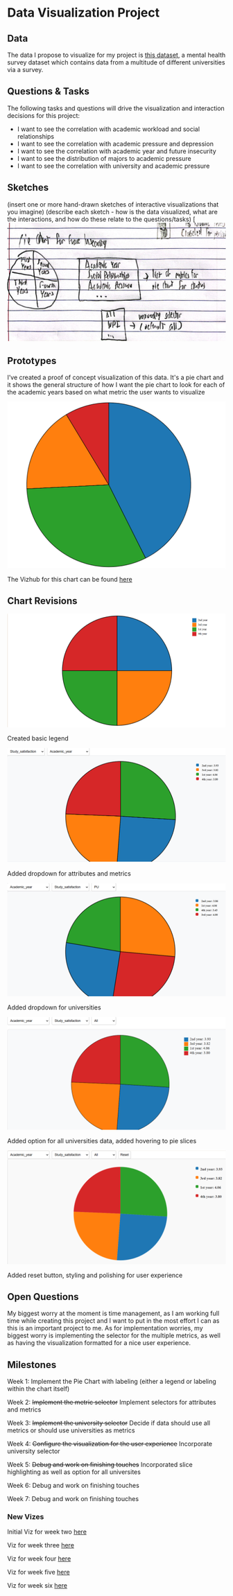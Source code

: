 # Data Visualization Project

## Data

The data I propose to visualize for my project is [this dataset](https://www.kaggle.com/datasets/abdullahashfaqvirk/student-mental-health-survey), a mental health survey dataset which contains data from a multitude of different universities via a survey.


## Questions & Tasks

The following tasks and questions will drive the visualization and interaction decisions for this project:

 * I want to see the correlation with academic workload and
  social relationships
 * I want to see the correlation with academic pressure and
  depression
 * I want to see the correlation with academic year and
  future insecurity
 * I want to see the distribution of majors to academic
  pressure
 * I want to see the correlation with university and academic
  pressure

## Sketches

(insert one or more hand-drawn sketches of interactive visualizations that you imagine)
(describe each sketch - how is the data visualized, what are the interactions, and how do these relate to the questions/tasks)
[![image](./sketch.png)


## Prototypes

I’ve created a proof of concept visualization of this data. It's a pie chart and it shows the general structure of how I want the pie chart to look for each of the academic years based on what metric the user wants to visualize

![Mental Health Pie Chart](./Mental%20Health%20Pie%20Chart.png)

The Vizhub for this chart can be found [here](https://vizhub.com/JoeRozman/338ba401e2b2473a87139a0ccb65dc66?edit=files&file=README.md&tabs=index.js%7EREADME.md)

## Chart Revisions

![Mental Health Pie Chart V1](./Mental_Health_Pie_Chart_V1.png)

Created basic legend

![Mental Health Pie Chart V2](./Mental_Health_Pie_Chart_V2.png)

Added dropdown for attributes and metrics

![Mental Health Pie Chart V3](./Mental_Health_Pie_Chart_V3.png)

Added dropdown for universities

![Mental Health Pie Chart V4](./Mental_Health_Pie_Chart_V4.png)

Added option for all universities data, added hovering to pie slices

![Mental Health Pie Chart V5](./Mental_Health_Pie_Chart_V5.png)

Added reset button, styling and polishing for user experience

## Open Questions

My biggest worry at the moment is time management, as I am working full time while creating this project and I want to put in the most effort I can as this is an important project to me. As for implementation worries, my biggest worry is implementing the selector for the multiple metrics, as well as having the visualization formatted for a nice user experience.

## Milestones

Week 1: Implement the Pie Chart with labeling (either a legend or labeling within the chart itself)

Week 2: ~~Implement the metric selector~~ Implement selectors for attributes and metrics

Week 3: ~~Implement the university selector~~ Decide if data should use all metrics or should use universities as metrics

Week 4: ~~Configure the visualization for the user experience~~ Incorporate university selector

Week 5: ~~Debug and work on finishing touches~~ Incorporated slice highlighting as well as option for all universites

Week 6: Debug and work on finishing touches

Week 7: Debug and work on finishing touches

### New Vizes
Initial Viz for week two [here](https://vizhub.com/JoeRozman/338ba401e2b2473a87139a0ccb65dc66)

Viz for week three [here](https://vizhub.com/JoeRozman/7bb7dfb4abe142fba5cac5334c3f0ed9?edit=files&file=index.js&tabs=index.js%7EchartStyles.css%7EMentalHealthSurvey.csv)

Viz for week four [here](https://vizhub.com/JoeRozman/0d687f77473e4ebd90b71c5a00cfedbd?edit=files&file=README.md)

Viz for week five [here](https://vizhub.com/JoeRozman/9856e206f5074053a5d729f79a782827)

Viz for week six [here](https://vizhub.com/JoeRozman/441ca0e851334323ac286ccae40223d8)
